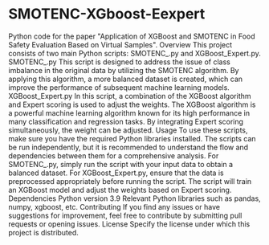 # SMOTENC-XGboost-Eexpert
Python code for the paper "Application of XGBoost and SMOTENC in Food Safety Evaluation Based on Virtual Samples".
Overview
This project consists of two main Python scripts: SMOTENC_.py and XGBoost_Expert.py.
SMOTENC_.py
This script is designed to address the issue of class imbalance in the original data by utilizing the SMOTENC algorithm. By applying this algorithm, a more balanced dataset is created, which can improve the performance of subsequent machine learning models.
XGBoost_Expert.py
In this script, a combination of the XGBoost algorithm and Expert scoring is used to adjust the weights. The XGBoost algorithm is a powerful machine learning algorithm known for its high performance in many classification and regression tasks. By integrating Expert scoring simultaneously, the weight can be adjusted. 
Usage
To use these scripts, make sure you have the required Python libraries installed. The scripts can be run independently, but it is recommended to understand the flow and dependencies between them for a comprehensive analysis.
For SMOTENC_.py, simply run the script with your input data to obtain a balanced dataset.
For XGBoost_Expert.py, ensure that the data is preprocessed appropriately before running the script. The script will train an XGBoost model and adjust the weights based on Expert scoring.
Dependencies
Python version 3.9
Relevant Python libraries such as pandas, numpy, xgboost, etc.
Contributing
If you find any issues or have suggestions for improvement, feel free to contribute by submitting pull requests or opening issues.
License
Specify the license under which this project is distributed.
